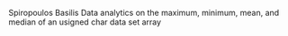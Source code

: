 Spiropoulos Basilis
Data analytics on the maximum, minimum, mean, and median of an usigned char data set array

